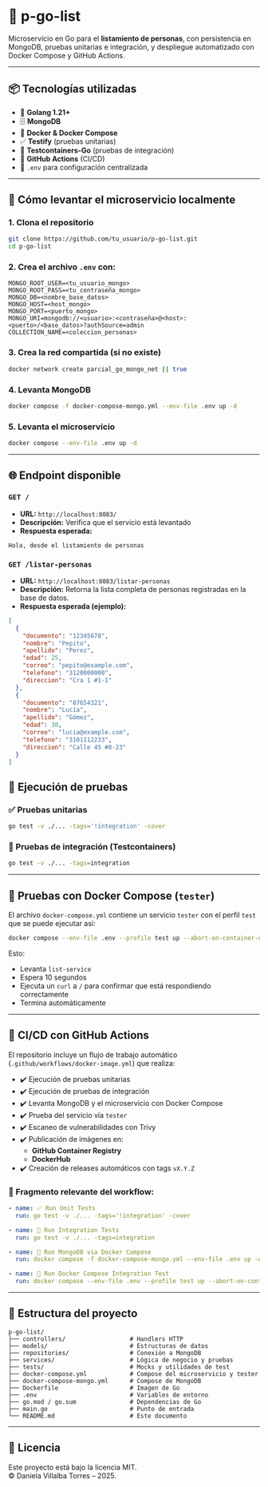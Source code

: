 # 🧩 p-go-list

Microservicio en Go para el **listamiento de personas**, con persistencia en MongoDB, pruebas unitarias e integración, y despliegue automatizado con Docker Compose y GitHub Actions.

---

## 📦 Tecnologías utilizadas

- 🧠 **Golang 1.21+**
- 🗄️ **MongoDB**
- 🐳 **Docker & Docker Compose**
- ✅ **Testify** (pruebas unitarias)
- 🧪 **Testcontainers-Go** (pruebas de integración)
- 🔁 **GitHub Actions** (CI/CD)
- 🔐 `.env` para configuración centralizada

---

## 🚀 Cómo levantar el microservicio localmente

### 1. Clona el repositorio

```bash
git clone https://github.com/tu_usuario/p-go-list.git
cd p-go-list
```

### 2. Crea el archivo `.env` con:

```env
MONGO_ROOT_USER=<tu_usuario_mongo>
MONGO_ROOT_PASS=<tu_contraseña_mongo>
MONGO_DB=<nombre_base_datos>
MONGO_HOST=<host_mongo>
MONGO_PORT=<puerto_mongo>
MONGO_URI=mongodb://<usuario>:<contraseña>@<host>:<puerto>/<base_datos>?authSource=admin
COLLECTION_NAME=<coleccion_personas>
```

### 3. Crea la red compartida (si no existe)

```bash
docker network create parcial_go_mongo_net || true
```

### 4. Levanta MongoDB

```bash
docker compose -f docker-compose-mongo.yml --env-file .env up -d
```

### 5. Levanta el microservicio

```bash
docker compose --env-file .env up -d
```

---

## 🌐 Endpoint disponible

### `GET /`

- **URL:** `http://localhost:8083/`
- **Descripción:** Verifica que el servicio está levantado
- **Respuesta esperada:**

```text
Hola, desde el listamiento de personas
```

### `GET /listar-personas`

- **URL:** `http://localhost:8083/listar-personas`
- **Descripción:** Retorna la lista completa de personas registradas en la base de datos.
- **Respuesta esperada (ejemplo):**

```json
[
  {
    "documento": "12345678",
    "nombre": "Pepito",
    "apellido": "Perez",
    "edad": 25,
    "correo": "pepito@example.com",
    "telefono": "3120000000",
    "direccion": "Cra 1 #1-1"
  },
  {
    "documento": "87654321",
    "nombre": "Lucía",
    "apellido": "Gómez",
    "edad": 30,
    "correo": "lucia@example.com",
    "telefono": "3101112233",
    "direccion": "Calle 45 #8-23"
  }
]

```

## 🧪 Ejecución de pruebas

### ✅ Pruebas unitarias

```bash
go test -v ./... -tags='!integration' -cover
```

### 🧪 Pruebas de integración (Testcontainers)

```bash
go test -v ./... -tags=integration
```

---

## 🧪 Pruebas con Docker Compose (`tester`)

El archivo `docker-compose.yml` contiene un servicio `tester` con el perfil `test` que se puede ejecutar así:

```bash
docker compose --env-file .env --profile test up --abort-on-container-exit
```

Esto:

- Levanta `list-service`
- Espera 10 segundos
- Ejecuta un `curl` a `/` para confirmar que está respondiendo correctamente
- Termina automáticamente

---

## 🔁 CI/CD con GitHub Actions

El repositorio incluye un flujo de trabajo automático (`.github/workflows/docker-image.yml`) que realiza:

- ✔️ Ejecución de pruebas unitarias
- ✔️ Ejecución de pruebas de integración
- ✔️ Levanta MongoDB y el microservicio con Docker Compose
- ✔️ Prueba del servicio vía `tester`
- ✔️ Escaneo de vulnerabilidades con Trivy
- ✔️ Publicación de imágenes en:
  - **GitHub Container Registry**
  - **DockerHub**
- ✔️ Creación de releases automáticos con tags `vX.Y.Z`

### 📄 Fragmento relevante del workflow:

```yaml
- name: ✅ Run Unit Tests
  run: go test -v ./... -tags='!integration' -cover

- name: 🧪 Run Integration Tests
  run: go test -v ./... -tags=integration

- name: 🧱 Run MongoDB via Docker Compose
  run: docker compose -f docker-compose-mongo.yml --env-file .env up -d

- name: 🔁 Run Docker Compose Integration Test
  run: docker compose --env-file .env --profile test up --abort-on-container-exit
```

---

## 📁 Estructura del proyecto

```
p-go-list/
├── controllers/                  # Handlers HTTP
├── models/                       # Estructuras de datos
├── repositories/                 # Conexión a MongoDB
├── services/                     # Lógica de negocio y pruebas
├── tests/                        # Mocks y utilidades de test
├── docker-compose.yml            # Compose del microservicio y tester
├── docker-compose-mongo.yml      # Compose de MongoDB
├── Dockerfile                    # Imagen de Go
├── .env                          # Variables de entorno
├── go.mod / go.sum               # Dependencias de Go
├── main.go                       # Punto de entrada
└── README.md                     # Este documento
```

---

## 📜 Licencia

Este proyecto está bajo la licencia MIT.  
© Daniela Villalba Torres – 2025.